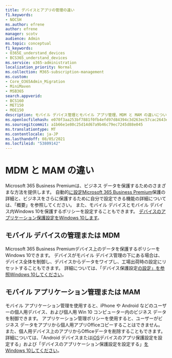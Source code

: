 ```yaml
---
title: デバイスとアプリの管理の違い
f1.keywords:
- NOCSH
ms.author: efrene
author: efrene
manager: scotv
audience: Admin
ms.topic: conceptual
f1_keywords:
- O365E_understand_devices
- BCS365_understand_devices
ms.service: o365-administration
localization_priority: Normal
ms.collection: M365-subscription-management
ms.custom:
- Core_O365Admin_Migration
- MiniMaven
- MSB365
search.appverid:
- BCS160
- MET150
- MOE150
description: モバイル デバイス管理とモバイル アプリ管理、MDM と MAM の違いについて説明します。
ms.openlocfilehash: e070f3aa253bf7881f0fb4efd97d84394c3d263ec57cac2643e08c668b8e4257
ms.sourcegitcommit: a1b66e1e80c25d14d67a9b46c79ec7245d88e045
ms.translationtype: MT
ms.contentlocale: ja-JP
ms.lasthandoff: 08/05/2021
ms.locfileid: "53809142"
---
```

# <a name="difference-between-mdm-and-mam"></a>MDM と MAM の違い

Microsoft 365 Business Premiumは、ビジネス データを保護するためのさまざまな方法を提供します。 自動的[に設定Microsoft 365 Business Premium](../microsoft-365-business-overview.md)保護の詳細と、ビジネスをさらに保護するために自分で設定できる機能の詳細については、「概要」を参照してください。 また、モバイル デバイスとモバイル デバイス内Windows 10を保護するポリシーを設定することもできます。
[デバイスのアプリケーション保護設定をWindows 10します](../protection-settings-for-windows-10-devices.md)。

## <a name="mobile-device-management-or-mdm"></a>モバイル デバイスの管理または MDM

Microsoft 365 Business Premiumデバイス上のデータを保護するポリシーをWindows 10できます。 デバイスがモバイル デバイス管理の下にある場合は、デバイス全体を制御し、デバイスからデータをワイプし、工場出荷時の設定にリセットすることもできます。 詳細については、「デバイス保護設定[の設定」を参照Windows 10してください](../protection-settings-for-windows-10-pcs.md)。

## <a name="mobile-application-management-or-mam"></a>モバイル アプリケーション管理または MAM

モバイル アプリケーション管理を使用すると、iPhone や Android などのユーザーの個人用デバイス、および個人用 Win 10 コンピューター内のビジネス データを制御できます。 アプリケーション管理ポリシーを使用すると、ユーザーがビジネス データをアプリから個人用アプリOfficeコピーすることはできません。 また、個人用デバイス上のアプリからOfficeデータを削除することもできます。 詳細については、「Android デバイスまたは[iOS](../app-protection-settings-for-android-and-ios.md)デバイスのアプリ保護設定を設定する」および「デバイスのアプリケーション保護設定を設定する」[をWindows 10してください](../protection-settings-for-windows-10-devices.md)。
